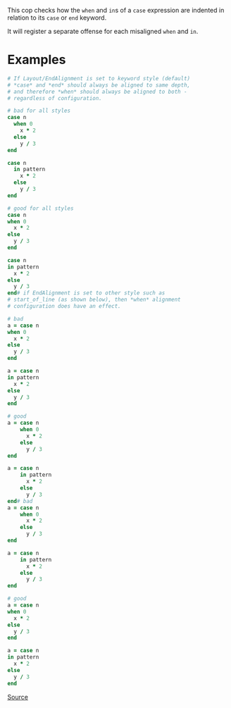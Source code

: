 
This cop checks how the `when` and ``in``s of a `case` expression
are indented in relation to its `case` or `end` keyword.

It will register a separate offense for each misaligned `when` and `in`.

# Examples

```ruby
# If Layout/EndAlignment is set to keyword style (default)
# *case* and *end* should always be aligned to same depth,
# and therefore *when* should always be aligned to both -
# regardless of configuration.

# bad for all styles
case n
  when 0
    x * 2
  else
    y / 3
end

case n
  in pattern
    x * 2
  else
    y / 3
end

# good for all styles
case n
when 0
  x * 2
else
  y / 3
end

case n
in pattern
  x * 2
else
  y / 3
end# if EndAlignment is set to other style such as
# start_of_line (as shown below), then *when* alignment
# configuration does have an effect.

# bad
a = case n
when 0
  x * 2
else
  y / 3
end

a = case n
in pattern
  x * 2
else
  y / 3
end

# good
a = case n
    when 0
      x * 2
    else
      y / 3
end

a = case n
    in pattern
      x * 2
    else
      y / 3
end# bad
a = case n
    when 0
      x * 2
    else
      y / 3
end

a = case n
    in pattern
      x * 2
    else
      y / 3
end

# good
a = case n
when 0
  x * 2
else
  y / 3
end

a = case n
in pattern
  x * 2
else
  y / 3
end
```

[Source](http://www.rubydoc.info/gems/rubocop/RuboCop/Cop/Layout/CaseIndentation)